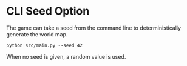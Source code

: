 # CLI Seed Option

The game can take a seed from the command line to deterministically generate the world map.

```
python src/main.py --seed 42
```

When no seed is given, a random value is used.
